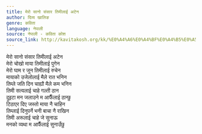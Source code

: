```yaml
---
title: मेरो सानो संसार तिमीलाई अटेन
author: दिव्य खालिङ
genre: कविता
language: नेपाली
source: नेपाली - कविता कोश
source_link: http://kavitakosh.org/kk/%E0%A4%A6%E0%A4%BF%E0%A4%B5%E0%A5%8D%E0%A4%AF_%E0%A4%96%E0%A4%BE%E0%A4%B2%E0%A4%BF%E0%A4%99
---
```


मेरो सानो संसार तिमीलाई अटेन  
मेरो चोखो माया तिमीलाई पुगेन  
मेरो घाम र जुन तिमीलाई रुचेन  
मायाको उजेलोलाई मैले रात भनिन  
तिम्ले जति दिन चाह्यौ मैले कम भनिन  
तिमी सत्यलाई चाहे गल्ती ठान  
दुइटा मन जलाउने म आफैँलाई ठान्छु  
टिठाएर दिए जस्तो माया नै चाहिन  
तिम्लाई दिनुपर्ने भनी बाचा नै राखिन  
तिमी अरूलाई चाहे जे सुनाऊ  
मनको व्यथा म आफैँलाई सुनाउँछु
